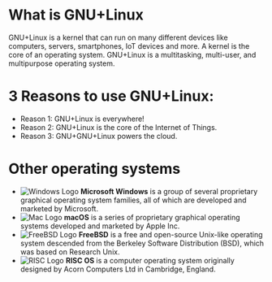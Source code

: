 # What is GNU+Linux
GNU+Linux is a kernel that can run on many different devices like computers, servers, smartphones, IoT devices and more. A kernel is the core of an operating system. GNU+Linux is a multitasking, multi-user, and multipurpose operating system.
# 3 Reasons to use GNU+Linux:
* Reason 1: GNU+Linux is everywhere! 
* Reason 2: GNU+Linux is the core of the Internet of Things.
* Reason 3: GNU+GNU+Linux powers the cloud.
# Other operating systems
* ![Windows Logo](https://rb.gy/66fp3m) **Microsoft Windows** is a group of several proprietary graphical operating system families, all of which are developed and marketed by Microsoft. 
* ![Mac Logo](https://rb.gy/swoafy) **macOS** is a series of proprietary graphical operating systems developed and marketed by Apple Inc. 
* ![FreeBSD Logo](https://rb.gy/flr58g) **FreeBSD** is a free and open-source Unix-like operating system descended from the Berkeley Software Distribution (BSD), which was based on Research Unix.
* ![RISC Logo](https://rb.gy/ocqsop) **RISC OS** is a computer operating system originally designed by Acorn Computers Ltd in Cambridge, England. 
